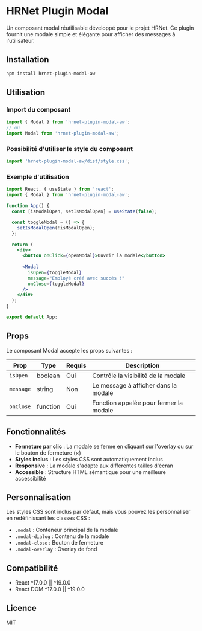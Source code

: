 # HRNet Plugin Modal

Un composant modal réutilisable développé pour le projet HRNet. Ce plugin fournit une modale simple et élégante pour afficher des messages à l'utilisateur.

## Installation

```bash
npm install hrnet-plugin-modal-aw
```

## Utilisation

### Import du composant

```javascript
import { Modal } from 'hrnet-plugin-modal-aw';
// ou
import Modal from 'hrnet-plugin-modal-aw';
```

### Possibilité d'utiliser le style du composant
```jsx
import 'hrnet-plugin-modal-aw/dist/style.css';
```

### Exemple d'utilisation

```jsx
import React, { useState } from 'react';
import { Modal } from 'hrnet-plugin-modal-aw';

function App() {
  const [isModalOpen, setIsModalOpen] = useState(false);

  const toggleModal = () => {
    setIsModalOpen(!isModalOpen);
  };

  return (
    <div>
      <button onClick={openModal}>Ouvrir la modale</button>
      
      <Modal
        isOpen={toggleModal}
        message="Employé créé avec succès !"
        onClose={toggleModal}
      />
    </div>
  );
}

export default App;
```

## Props

Le composant Modal accepte les props suivantes :

| Prop | Type | Requis | Description |
|------|------|---------|-------------|
| `isOpen` | boolean | Oui | Contrôle la visibilité de la modale |
| `message` | string | Non | Le message à afficher dans la modale |
| `onClose` | function | Oui | Fonction appelée pour fermer la modale |

## Fonctionnalités

- **Fermeture par clic** : La modale se ferme en cliquant sur l'overlay ou sur le bouton de fermeture (×)
- **Styles inclus** : Les styles CSS sont automatiquement inclus
- **Responsive** : La modale s'adapte aux différentes tailles d'écran
- **Accessible** : Structure HTML sémantique pour une meilleure accessibilité

## Personnalisation

Les styles CSS sont inclus par défaut, mais vous pouvez les personnaliser en redéfinissant les classes CSS :

- `.modal` : Conteneur principal de la modale
- `.modal-dialog` : Contenu de la modale
- `.modal-close` : Bouton de fermeture
- `.modal-overlay` : Overlay de fond

## Compatibilité

- React ^17.0.0 || ^19.0.0
- React DOM ^17.0.0 || ^19.0.0

## Licence

MIT
